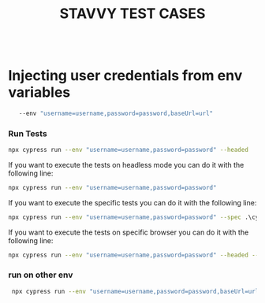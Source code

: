 <div align="center">
  <h1>STAVVY TEST CASES</h1>
  <br/>
  <br/>
</div>


# Injecting user credentials from env variables

```sh
   --env "username=username,password=password,baseUrl=url"
```
### Run Tests

 ```sh
npx cypress run --env "username=username,password=password" --headed
 ```

If you want to execute the tests on headless mode you can do it with the following line:
```sh
npx cypress run --env "username=username,password=password"
```

If you want to execute the specific tests you can do it with the following line:
```sh
npx cypress run --env "username=username,password=password" --spec .\cypress\integration\tests\component/component.spec.js
```

If you want to execute the tests on specific browser you can do it with the following line:
```sh
npx cypress run --env "username=username,password=password" --headed --browser firefox
```


### run on other env
```sh
 npx cypress run --env "username=username,password=password,baseUrl=url"
 ```
